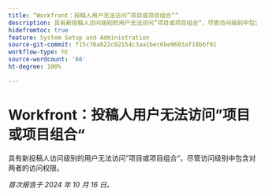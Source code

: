 ```yaml
---
title: “Workfront：投稿人用户无法访问”项目或项目组合“”
description: 具有新投稿人访问级别的用户无法访问”项目或项目组合“，尽管访问级别中包含对两者的访问权限。
hidefromtoc: true
feature: System Setup and Administration
source-git-commit: f15c76a622c02154c3aa1bec6be9603af18bbf91
workflow-type: ht
source-wordcount: '66'
ht-degree: 100%

---
```


# Workfront：投稿人用户无法访问”项目或项目组合“

具有新投稿人访问级别的用户无法访问”项目或项目组合“，尽管访问级别中包含对两者的访问权限。

_首次报告于 2024 年 10 月 16 日。_
